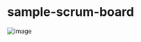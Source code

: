 # sample-scrum-board
![image](https://user-images.githubusercontent.com/66447463/211407089-b2d2c52a-2cdc-4e09-97ce-9a66657666fa.png)
